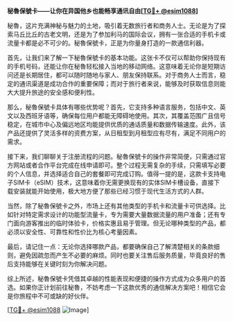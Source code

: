 **秘魯保號卡——让你在异国他乡也能畅享通讯自由[[TG💪+ @esim1088](https://t.me/s/esim1088)]**

秘魯，这片充满神秘与魅力的土地，吸引着无数旅行者和商务人士。无论是为了探索马丘比丘的古老文明，还是为了参加利马的国际会议，拥有一张合适的手机卡或流量卡都是必不可少的。秘魯保號卡，正是为你量身打造的一款通信利器。

首先，让我们来了解一下秘魯保號卡的基本功能。这张卡不仅可以帮助你保持现有的手机号码，还能让你在秘魯轻松接入当地的移动网络。这意味着无论你是短期访问还是长期居住，都可以随时随地与家人、朋友保持联系。对于商务人士而言，稳定的通讯渠道是成功合作的重要保障；而对于旅行者来说，能够及时获取信息则能大大提升旅途的安全感和便利性。

那么，秘魯保號卡具体有哪些优势呢？首先，它支持多种语言服务，包括中文、英文以及西班牙语等，确保每位用户都能无障碍地使用。其次，其覆盖范围广且信号稳定，在城市中心及偏远地区均能提供优质的通话质量和数据传输速度。此外，该产品还提供了灵活多样的资费方案，从日租型到月租型应有尽有，满足不同用户的需求。

接下来，我们聊聊关于注册流程的问题。秘魯保號卡的操作非常简便，只需通过官方网站或者合作平台完成在线申请即可。整个过程无需复杂的手续，只需填写必要的个人信息，并选择适合自己的套餐即可完成订购。值得一提的是，这款卡支持电子SIM卡（eSIM）技术，这意味着你无需更换现有的实体SIM卡槽设备，直接下载安装就能开始使用，极大地方便了那些已经习惯于现代生活方式的人群。

当然，除了秘魯保號卡之外，市场上还有其他类型的手机卡和流量卡可供选择。比如针对特定需求设计的功能型流量卡，专为需要大量数据流量的用户准备；还有专门面向游客推出的临时体验卡，价格实惠且易于管理。但无论哪种类型的产品，都必须以安全性、可靠性和性价比为核心考量因素。

最后，请记住一点：无论你选择哪款产品，都要确保自己了解清楚相关的条款细则，避免因疏忽而产生不必要的麻烦。同时也要关注售后服务质量，毕竟良好的售后支持能够在关键时刻为你解决问题。

综上所述，秘魯保號卡凭借其卓越的性能表现和便捷的操作方式成为众多用户的首选。如果你正计划前往秘魯，不妨考虑一下这款优秀的通信解决方案吧！相信它会是你旅程中不可或缺的好伙伴。

[[TG💪+ @esim1088](https://t.me/s/esim1088) ![Image](https://i.postimg.cc/4NQfJmqS/Snipaste-2025-05-13-00-14-12.png)]
